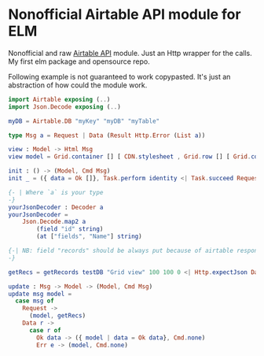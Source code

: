 # Nonofficial Airtable API module for ELM
Nonofficial and raw [Airtable API](https://airtable.com/api) module. 
Just an Http wrapper for the calls. My first elm package and opensource repo. 

Following example is not guaranteed to work copypasted. It's just an abstraction of how could the module work.
```elm
import Airtable exposing (..)
import Json.Decode exposing (..)

myDB = Airtable.DB "myKey" "myDB" "myTable"

type Msg a = Request | Data (Result Http.Error (List a))

view : Model -> Html Msg
view model = Grid.container [] [ CDN.stylesheet , Grid.row [] [ Grid.col [] [ viewTestMessage model.name ] ] ]

init : () -> (Model, Cmd Msg)
init _ = ({ data = Ok []}, Task.perform identity <| Task.succeed Request)

{- | Where `a` is your type
-}
yourJsonDecoder : Decoder a
yourJsonDecoder =
    Json.Decode.map2 a
        (field "id" string)
        (at ["fields", "Name"] string)

{-| NB: field "records" should be always put because of airtable response format [https://airtable.com/api]
-}

getRecs = getRecords testDB "Grid view" 100 100 0 <| Http.expectJson Data <| field "records" <| Json.Decode.list yourJsonDecoder

update : Msg -> Model -> (Model, Cmd Msg)
update msg model =
  case msg of
    Request ->
      (model, getRecs)
    Data r -> 
      case r of 
        Ok data -> ({ model | data = Ok data}, Cmd.none)
        Err e -> (model, Cmd.none)
```